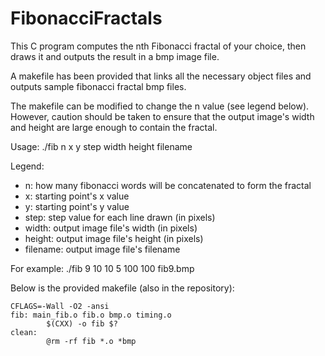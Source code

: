 # FibonacciFractals
This C program computes the nth Fibonacci fractal of your choice, then draws it and outputs the result in a bmp image file.

A makefile has been provided that links all the necessary object files and outputs sample fibonacci fractal bmp files.

The makefile can be modified to change the n value (see legend below). However, caution should be taken to ensure that the output image's width and height are large enough to contain the fractal.

Usage: ./fib n x y step width height filename

Legend:
- n: how many fibonacci words will be concatenated to form the fractal
- x: starting point's x value
- y: starting point's y value
- step: step value for each line drawn (in pixels)
- width: output image file's width (in pixels)
- height: output image file's height (in pixels)
- filename: output image file's filename

For example: ./fib 9 10 10 5 100 100 fib9.bmp

Below is the provided makefile (also in the repository):

```
CFLAGS=-Wall -O2 -ansi
fib: main_fib.o fib.o bmp.o timing.o
        $(CXX) -o fib $?
clean:
        @rm -rf fib *.o *bmp
```
